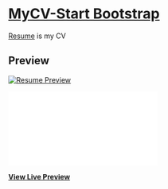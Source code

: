 # [MyCV-Start Bootstrap](https://seda11.github.io/)

[Resume](https://seda11.github.io/) is my CV

## Preview
[![Resume Preview](file:///C:/Users/ws/Desktop/seda.m/a.PNG)](https://seda11.github.com/images/a.PNG)

[![Resume Preview](file:///C:/Users/ws/Desktop/Seda11.github.io/index.html)](https://seda11.github.io/)

**[View Live Preview](https://seda11.github.io/)**
